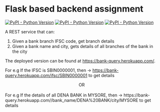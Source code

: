 # Flask based backend assignment

[![PyPI - Python Version](https://img.shields.io/pypi/pyversions/Django.svg)](https://github.com/abhishekmaity/backend-assignment)
[![PyPI - Python Version](https://img.shields.io/badge/build-flask%201.0.2-green.svg)](https://github.com/abhishekmaity/backend-assignment)
[![PyPI - Python Version](https://img.shields.io/badge/database-SQLite-lightgrey.svg)](https://github.com/abhishekmaity/backend-assignment)

A REST service that can:
1. Given a bank branch IFSC code, get branch details
2. Given a bank name and city, gets details of all branches of the bank in the city

The deployed version can be found at https://bank-query.herokuapp.com/. <br>



For e.g If the IFSC is SBIN0000001, then → https://bank-query.herokuapp.com/ifsc/SBIN0000001 to get details <br>
<center>OR</center><br>
For e.g If the details of all DENA BANK in MYSORE, then → https://bank-query.herokuapp.com//bank_name/DENA%20BANK/city/MYSORE to get details



